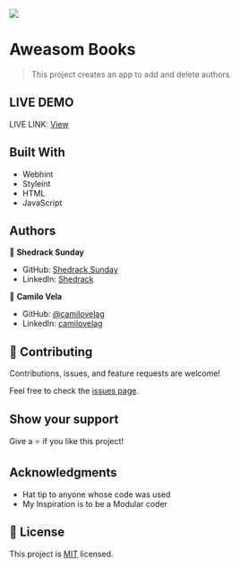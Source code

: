 ![](https://img.shields.io/badge/Microverse-blueviolet)

# Aweasom Books

> This project creates an app to add and delete authors.


## LIVE DEMO
LIVE LINK: [View](https://shedrack-sunday.github.io/Awesome-Book/)

## Built With

- Webhint
- Styleint
- HTML
- JavaScript



## Authors

👤 **Shedrack Sunday**

- GitHub: [Shedrack Sunday](https://github.com/Shedrack-sunday)
- LinkedIn: [Shedrack](https://linkedin.com/in/Shedrack-sunday)


👤 **Camilo Vela**

- GitHub: [@camilovelag](https://github.com/camilovelag)
- LinkedIn: [camilovelag](https://linkedin.com/in/camilovelag)

## 🤝 Contributing

Contributions, issues, and feature requests are welcome!

Feel free to check the [issues page](../../issues/).

## Show your support

Give a ⭐️ if you like this project!

## Acknowledgments

- Hat tip to anyone whose code was used
- My Inspiration is to be a Modular coder

## 📝 License

This project is [MIT](./LICENSE) licensed.
